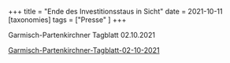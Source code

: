 +++
title = "Ende des Investitionsstaus in Sicht"
date = 2021-10-11
[taxonomies]
tags = ["Presse" ]
+++

Garmisch-Partenkirchner Tagblatt 02.10.2021

[Garmisch-Partenkirchner-Tagblatt-02-10-2021](https://volksschule-partenkirchen.de/wp-content/uploads/Garmisch-Partenkirchner-Tagblatt-02-10-2021.pdf)
